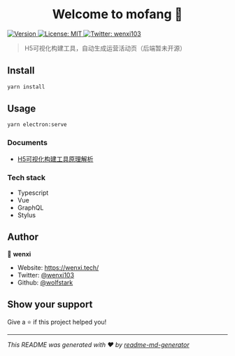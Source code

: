 <h1 align="center">Welcome to mofang 👋</h1>
<p>
  <a href="https://www.npmjs.com/package/mofang" target="_blank">
    <img alt="Version" src="https://img.shields.io/npm/v/mofang.svg">
  </a>
  <a href="#" target="_blank">
    <img alt="License: MIT" src="https://img.shields.io/badge/License-MIT-yellow.svg" />
  </a>
  <a href="https://twitter.com/wenxi103" target="_blank">
    <img alt="Twitter: wenxi103" src="https://img.shields.io/twitter/follow/wenxi103.svg?style=social" />
  </a>
</p>

> H5可视化构建工具，自动生成运营活动页（后端暂未开源）

## Install

```sh
yarn install
```

## Usage

```sh
yarn electron:serve
```
### Documents

- [H5可视化构建工具原理解析](https://wenxi.tech/principle-analysis-of-H5-visual-construction-tool/)

### Tech stack

- Typescript
- Vue
- GraphQL
- Stylus

## Author

👤 **wenxi**

* Website: https://wenxi.tech/
* Twitter: [@wenxi103](https://twitter.com/wenxi103)
* Github: [@wolfstark](https://github.com/wolfstark)

## Show your support

Give a ⭐️ if this project helped you!

***
_This README was generated with ❤️ by [readme-md-generator](https://github.com/kefranabg/readme-md-generator)_
